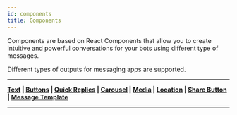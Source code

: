 ```yaml
---
id: components
title: Components
---
```


Components are based on React Components that allow you to create intuitive and powerful conversations for your bots using different type of messages. 

Different types of outputs for messaging apps are supported.

---

**[Text](co-text) | [Buttons](co-buttons)  | [Quick Replies](facebook-messengerco-replies) | [Carousel](co-carousel) | [Media](co-media) | [Location](co-location) | [Share Button](co-sharebutton) | [Message Template](co-messagetemplate)** 

---
